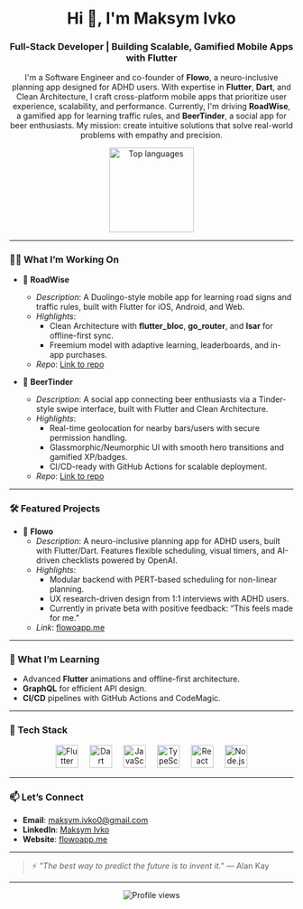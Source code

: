 <h1 align="center">Hi 👋, I'm Maksym Ivko</h1>
<h3 align="center">Full-Stack Developer | Building Scalable, Gamified Mobile Apps with Flutter</h3>

<p align="center">
  I'm a Software Engineer and co-founder of <strong>Flowo</strong>, a neuro-inclusive planning app designed for ADHD users. With expertise in <strong>Flutter</strong>, <strong>Dart</strong>, and Clean Architecture, I craft cross-platform mobile apps that prioritize user experience, scalability, and performance. Currently, I'm driving <strong>RoadWise</strong>, a gamified app for learning traffic rules, and <strong>BeerTinder</strong>, a social app for beer enthusiasts. My mission: create intuitive solutions that solve real-world problems with empathy and precision.
</p>

<div align="center">
  <img src="https://github-readme-stats.vercel.app/api/top-langs?username=Zu9zwan9&locale=en&hide_title=false&layout=compact&card_width=320&langs_count=12&theme=dracula&hide_border=true" height="150" alt="Top languages" />
</div>

---

### 👨‍💻 What I’m Working On


- 🚗 **RoadWise**  
  - *Description*: A Duolingo-style mobile app for learning road signs and traffic rules, built with Flutter for iOS, Android, and Web.  
  - *Highlights*:  
    - Clean Architecture with **flutter_bloc**, **go_router**, and **Isar** for offline-first sync.  
    - Freemium model with adaptive learning, leaderboards, and in-app purchases.  
  - *Repo*: [Link to repo](https://github.com/Zu9zwan9/roadwise)

- 🍺 **BeerTinder**  
  - *Description*: A social app connecting beer enthusiasts via a Tinder-style swipe interface, built with Flutter and Clean Architecture.  
  - *Highlights*:  
    - Real-time geolocation for nearby bars/users with secure permission handling.  
    - Glassmorphic/Neumorphic UI with smooth hero transitions and gamified XP/badges.  
    - CI/CD-ready with GitHub Actions for scalable deployment.  
  - *Repo*: [Link to repo](https://github.com/Zu9zwan9/bartinder)

---

### 🛠️ Featured Projects

- 🚀 **Flowo**  
  - *Description*: A neuro-inclusive planning app for ADHD users, built with Flutter/Dart. Features flexible scheduling, visual timers, and AI-driven checklists powered by OpenAI.  
  - *Highlights*:  
    - Modular backend with PERT-based scheduling for non-linear planning.  
    - UX research-driven design from 1:1 interviews with ADHD users.  
    - Currently in private beta with positive feedback: “This feels made for me.”  
  - *Link*: [flowoapp.me](https://flowoapp.me)


---

### 🌱 What I’m Learning
- Advanced **Flutter** animations and offline-first architecture.  
- **GraphQL** for efficient API design.  
- **CI/CD** pipelines with GitHub Actions and CodeMagic.

---

### 🧰 Tech Stack
<div align="center">
  <img src="https://cdn.jsdelivr.net/gh/devicons/devicon/icons/flutter/flutter-original.svg" height="40" alt="Flutter" title="Flutter" />
  <img width="12" />
  <img src="https://cdn.jsdelivr.net/gh/devicons/devicon/icons/dart/dart-original.svg" height="40" alt="Dart" title="Dart" />
  <img width="12" />
  <img src="https://cdn.jsdelivr.net/gh/devicons/devicon/icons/javascript/javascript-original.svg" height="40" alt="JavaScript" title="JavaScript" />
  <img width="12" />
  <img src="https://cdn.jsdelivr.net/gh/devicons/devicon/icons/typescript/typescript-original.svg" height="40" alt="TypeScript" title="TypeScript" />
  <img width="12" />
  <img src="https://cdn.jsdelivr.net/gh/devicons/devicon/icons/react/react-original.svg" height="40" alt="React" title="React" />
  <img width="12" />
  <img src="https://cdn.jsdelivr.net/gh/devicons/devicon/icons/nodejs/nodejs-original.svg" height="40" alt="Node.js" title="Node.js" />
</div>

---

### 📫 Let’s Connect
- **Email**: [maksym.ivko0@gmail.com](mailto:maksym.ivko0@gmail.com)  
- **LinkedIn**: [Maksym Ivko](https://www.linkedin.com/in/maksym-ivko)  
- **Website**: [flowoapp.me](https://flowoapp.me)

---

> ⚡ *"The best way to predict the future is to invent it."* — Alan Kay

---

<p align="center">
  <img src="https://komarev.com/ghpvc/?username=Zu9zwan9&style=flat-square&color=blue" alt="Profile views" />
</p>
